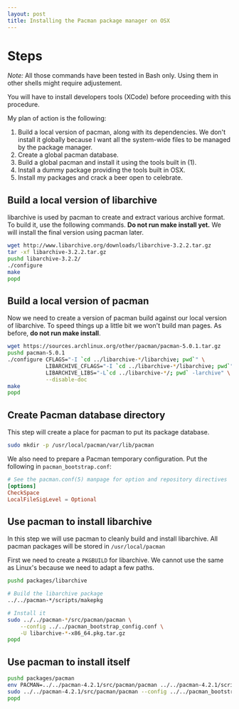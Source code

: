 ```yaml
---
layout: post
title: Installing the Pacman package manager on OSX
---
```



# Steps

*Note:* All those commands have been tested in Bash only.
Using them in other shells might require adjustement.

You will have to install developers tools (XCode) before proceeding with this procedure.

My plan of action is the following:

1. Build a local version of pacman, along with its dependencies.
    We don't install it globally because I want all the system-wide files to be managed by the package manager.
2. Create a global pacman database.
3. Build a global pacman and install it using the tools built in (1).
4. Install a dummy package providing the tools built in OSX.
5. Install my packages and crack a beer open to celebrate.

## Build a local version of libarchive

libarchive is used by pacman to create and extract various archive format.
To build it, use the following commands.
**Do not run make install yet.**
We will install the final version using pacman later.

```bash
wget http://www.libarchive.org/downloads/libarchive-3.2.2.tar.gz
tar -xf libarchive-3.2.2.tar.gz
pushd libarchive-3.2.2/
./configure
make
popd
```


## Build a local version of pacman
Now we need to create a version of pacman build against our local version of libarchive.
To speed things up a little bit we won't build man pages.
As before, **do not run make install**.

```bash
wget https://sources.archlinux.org/other/pacman/pacman-5.0.1.tar.gz
pushd pacman-5.0.1
./configure CFLAGS="-I `cd ../libarchive-*/libarchive; pwd`" \
            LIBARCHIVE_CFLAGS="-I `cd ../libarchive-*/libarchive; pwd`" \
            LIBARCHIVE_LIBS="-L`cd ../libarchive-*/; pwd` -larchive" \
            --disable-doc
make
popd
```

## Create Pacman database directory

This step will create a place for pacman to put its package database.

```bash
sudo mkdir -p /usr/local/pacman/var/lib/pacman
```

We also need to prepare a Pacman temporary configuration.
Put the following in `pacman_bootstrap.conf`:

```conf
# See the pacman.conf(5) manpage for option and repository directives
[options]
CheckSpace
LocalFileSigLevel = Optional
```

## Use pacman to install libarchive

In this step we will use pacman to cleanly build and install libarchive.
All pacman packages will be stored in `/usr/local/pacman`

First we need to create a `PKGBUILD` for libarchive.
We cannot use the same as Linux's because we need to adapt a few paths.

```bash
pushd packages/libarchive

# Build the libarchive package
../../pacman-*/scripts/makepkg

# Install it
sudo ../../pacman-*/src/pacman/pacman \
    --config ../../pacman_bootstrap_config.conf \
    -U libarchive-*-x86_64.pkg.tar.gz
popd
```

## Use pacman to install itself

```bash
pushd packages/pacman
env PACMAN=../../pacman-4.2.1/src/pacman/pacman ../../pacman-4.2.1/scripts/makepkg --config makepkg.conf.osx
sudo ../../pacman-4.2.1/src/pacman/pacman --config ../../pacman_bootstrap_config.conf -U libarchive-3.1.2-8-x86_64.pkg.tar.gz
popd
```
